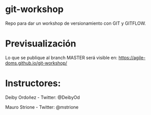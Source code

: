 # git-workshop
Repo para dar un workshop de versionamiento con GIT y GITFLOW. 

# Previsualización
Lo que se publique al branch MASTER será visible en:
https://agile-doms.github.io/git-workshop/

# Instructores:
Deiby Ordoñez - Twitter: @DeibyOd

Mauro Strione - Twitter: @mstrione 
